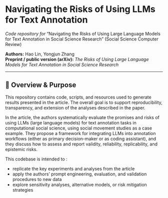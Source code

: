 # Navigating the Risks of Using LLMs for Text Annotation  
*Code repository for* “Navigating the Risks of Using Large Language Models for Text Annotation in Social Science Research” (Social Science Computer Review)  

**Authors:** Hao Lin, Yongjun Zhang  
**Preprint / public version (arXiv):** *The Risks of Using Large Language Models for Text Annotation in Social Science Research*  

---

## 📘 Overview & Purpose

This repository contains code, scripts, and resources used to generate results presented in the article. The overall goal is to support reproducibility, transparency, and extension of the analyses described in the paper.

In the article, the authors systematically evaluate the promises and risks of using LLMs (large language models) for text annotation tasks in computational social science, using social movement studies as a case example. They propose a framework for integrating LLMs into annotation workflows (either as primary decision-maker or as coding assistant), and they discuss how to assess and report validity, reliability, replicability, and epistemic risks. 

This codebase is intended to :

- replicate the key experiments and analyses from the article  
- apply the authors’ prompt engineering, evaluation, and validation procedures to new data  
- explore sensitivity analyses, alternative models, or risk mitigation strategies  



